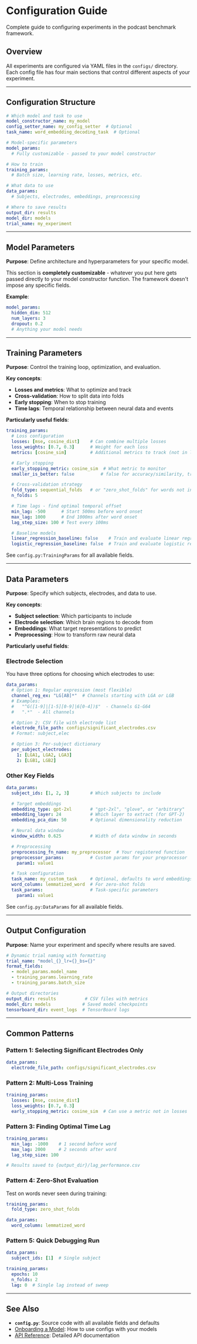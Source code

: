 # Configuration Guide

Complete guide to configuring experiments in the podcast benchmark framework.

## Overview

All experiments are configured via YAML files in the `configs/` directory. Each config file has four main sections that control different aspects of your experiment.

---

## Configuration Structure

```yaml
# Which model and task to use
model_constructor_name: my_model
config_setter_name: my_config_setter  # Optional
task_name: word_embedding_decoding_task  # Optional

# Model-specific parameters
model_params:
  # Fully customizable - passed to your model constructor

# How to train
training_params:
  # Batch size, learning rate, losses, metrics, etc.

# What data to use
data_params:
  # Subjects, electrodes, embeddings, preprocessing

# Where to save results
output_dir: results
model_dir: models
trial_name: my_experiment
```

---

## Model Parameters

**Purpose**: Define architecture and hyperparameters for your specific model.

This section is **completely customizable** - whatever you put here gets passed directly to your model constructor function. The framework doesn't impose any specific fields.

**Example**:
```yaml
model_params:
  hidden_dim: 512
  num_layers: 3
  dropout: 0.2
  # Anything your model needs
```

---

## Training Parameters

**Purpose**: Control the training loop, optimization, and evaluation.

**Key concepts**:
- **Losses and metrics**: What to optimize and track
- **Cross-validation**: How to split data into folds
- **Early stopping**: When to stop training
- **Time lags**: Temporal relationship between neural data and events

**Particularly useful fields**:

```yaml
training_params:
  # Loss configuration
  losses: [mse, cosine_dist]    # Can combine multiple losses
  loss_weights: [0.7, 0.3]      # Weight for each loss
  metrics: [cosine_sim]         # Additional metrics to track (not in loss)

  # Early stopping
  early_stopping_metric: cosine_sim  # What metric to monitor
  smaller_is_better: false          # false for accuracy/similarity, true for error

  # Cross-validation strategy
  fold_type: sequential_folds   # or "zero_shot_folds" for words not in training
  n_folds: 5

  # Time lags - find optimal temporal offset
  min_lag: -500      # Start 500ms before word onset
  max_lag: 1000      # End 1000ms after word onset
  lag_step_size: 100 # Test every 100ms

  # Baseline models
  linear_regression_baseline: false    # Train and evaluate linear regression baseline
  logistic_regression_baseline: false  # Train and evaluate logistic regression baseline
```

See `config.py:TrainingParams` for all available fields.

---

## Data Parameters

**Purpose**: Specify which subjects, electrodes, and data to use.

**Key concepts**:
- **Subject selection**: Which participants to include
- **Electrode selection**: Which brain regions to decode from
- **Embeddings**: What target representations to predict
- **Preprocessing**: How to transform raw neural data

**Particularly useful fields**:

### Electrode Selection

You have three options for choosing which electrodes to use:

```yaml
data_params:
  # Option 1: Regular expression (most flexible)
  channel_reg_ex: "LG[AB]*"  # Channels starting with LGA or LGB
  # Examples:
  #   "^G([1-9]|[1-5][0-9]|6[0-4])$"  - Channels G1-G64
  #   ".*"  - All channels

  # Option 2: CSV file with electrode list
  electrode_file_path: configs/significant_electrodes.csv
  # Format: subject,elec

  # Option 3: Per-subject dictionary
  per_subject_electrodes:
    1: [LGA1, LGA2, LGA3]
    2: [LGB1, LGB2]
```

### Other Key Fields

```yaml
data_params:
  subject_ids: [1, 2, 3]        # Which subjects to include

  # Target embeddings
  embedding_type: gpt-2xl       # "gpt-2xl", "glove", or "arbitrary"
  embedding_layer: 24           # Which layer to extract (for GPT-2)
  embedding_pca_dim: 50         # Optional dimensionality reduction

  # Neural data window
  window_width: 0.625           # Width of data window in seconds

  # Preprocessing
  preprocessing_fn_name: my_preprocessor  # Your registered function
  preprocessor_params:          # Custom params for your preprocessor
    param1: value1

  # Task configuration
  task_name: my_custom_task     # Optional, defaults to word embeddings
  word_column: lemmatized_word  # For zero-shot folds
  task_params:                  # Task-specific parameters
    param1: value1
```

See `config.py:DataParams` for all available fields.

---

## Output Configuration

**Purpose**: Name your experiment and specify where results are saved.

```yaml
# Dynamic trial naming with formatting
trial_name: "model_{}_lr={}_bs={}"
format_fields:
  - model_params.model_name
  - training_params.learning_rate
  - training_params.batch_size

# Output directories
output_dir: results           # CSV files with metrics
model_dir: models            # Saved model checkpoints
tensorboard_dir: event_logs  # TensorBoard logs
```

---

## Common Patterns

### Pattern 1: Selecting Significant Electrodes Only

```yaml
data_params:
  electrode_file_path: configs/significant_electrodes.csv
```

### Pattern 2: Multi-Loss Training

```yaml
training_params:
  losses: [mse, cosine_dist]
  loss_weights: [0.7, 0.3]
  early_stopping_metric: cosine_sim  # Can use a metric not in losses
```

### Pattern 3: Finding Optimal Time Lag

```yaml
training_params:
  min_lag: -1000    # 1 second before word
  max_lag: 2000     # 2 seconds after word
  lag_step_size: 100

# Results saved to {output_dir}/lag_performance.csv
```

### Pattern 4: Zero-Shot Evaluation

Test on words never seen during training:

```yaml
training_params:
  fold_type: zero_shot_folds

data_params:
  word_column: lemmatized_word
```

### Pattern 5: Quick Debugging Run

```yaml
data_params:
  subject_ids: [1]  # Single subject

training_params:
  epochs: 10
  n_folds: 2
  lag: 0  # Single lag instead of sweep
```

---

## See Also

- **`config.py`**: Source code with all available fields and defaults
- [Onboarding a Model](onboarding-model.md): How to use configs with your models
- [API Reference](api-reference.md): Detailed API documentation
